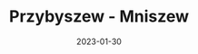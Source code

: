 ---
title: Przybyszew - Mniszew
category: "Trasy dwudniowe"
rafting_time: 14,5 - 15
route_length: 51,4
price: 150
date: 2023-01-30
---